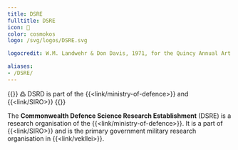 ```yaml
---
title: DSRE
fulltitle: DSRE
icon: 🔬
color: cosmokos
logo: /svg/logos/DSRE.svg

logocredit: W.M. Landwehr & Don Davis, 1971, for the Quincy Annual Art Show

aliases:
- /DSRE/
---
```

{{<note>}}
߷ DSRD is part of the {{<link/ministry-of-defence>}} and {{<link/SIRO>}}
{{</note>}}

The <span class="fi fi-min-dsre fis"></span> **Commonwealth Defence Science Research Establishment** (DSRE) is a research organisation of the {{<link/ministry-of-defence>}}. It is a part of {{<link/SIRO>}} and is the primary government military research organisation in {{<link/vekllei>}}.